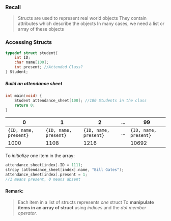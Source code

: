 
### Recall

>Structs are used to represent real world objects
>They contain attributes which describe the objects
>In many cases, we need a list or array of these objects
### Accessing Structs
```c
typedef struct student{
	int ID;
	char name[100];
	int present; //Attended Class?
} Student;
```
##### Build an attendance sheet

```c
int main(void) {
	Student attendance_sheet[100]; //100 Students in the class
	return 0;
}
```


| **0** | **1** | **2** | ... | **99** |
| -------- | -------- | -------- | --------- | --------- |
| `{ID, name, present}` | `{ID, name, present}` | `{ID, name, present}` | ... | `{ID, name, present}` |
| 1000 | 1108 | 1216 | | 10692 |

To *initialize* one item in the array:

```c
attendance_sheet[index].ID = 1111;
strcpy (attendance_sheet[index].name, "Bill Gates");
attendance_sheet[index].present = 1;
//1 means present, 0 means absent
```

#### Remark:

> Each item in a list of structs represents *one* struct
> To **manipulate items in an array of struct** using *indices* and the *dot member operator*.